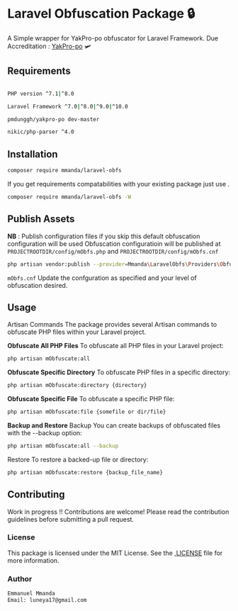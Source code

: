# Laravel Obfuscation Package 🔒

A Simple wrapper for YakPro-po obfuscator for Laravel Framework.
Due Accreditation : <a href="https://github.com/pk-fr/yakpro-po">YakPro-po</a> 🛩️

## Requirements

```bash

PHP version ^7.1|^8.0

Laravel Framework ^7.0|^8.0|^9.0|^10.0

pmdunggh/yakpro-po dev-master

nikic/php-parser ^4.0

```

## Installation

```bash
composer require mmanda/laravel-obfs
```
If you get requirements compatabilities with your existing package just use .

```bash
composer require mmanda/laravel-obfs -W
```

## Publish Assets

**NB** : Publish configuration files if you skip this default obfuscation configuration will be used
Obfuscation configuratioin will be published at `PROJECTROOTDIR/config/mObfs.php` and `PROJECTROOTDIR/config/mObfs.cnf`

```bash
php artisan vendor:publish --provider=Mmanda\LaravelObfs\Providers\ObfuscateServiceProvider
```

`mObfs.cnf`
   Update the confguration as specified and your level of obfuscation desired.


## Usage

Artisan Commands
The package provides several Artisan commands to obfuscate PHP files within your Laravel project.

**Obfuscate All PHP Files**
To obfuscate all PHP files in your Laravel project:

```bash
php artisan mObfuscate:all
```

**Obfuscate Specific Directory**
To obfuscate PHP files in a specific directory:

```bash
php artisan mObfuscate:directory {directory}
```

**Obfuscate Specific File**
To obfuscate a specific PHP file:

```bash
php artisan mObfuscate:file {somefile or dir/file}
```

**Backup and Restore**
Backup
You can create backups of obfuscated files with the --backup option:

```bash
php artisan mObfuscate:all --backup
```

Restore
To restore a backed-up file or directory:

```bash
php artisan mObfuscate:restore {backup_file_name}
```

## Contributing

Work in progress !! Contributions are welcome! Please read the contribution guidelines before submitting a pull request.

### License

This package is licensed under the MIT License. See the ,<a href="https://github.com/EmmanuelMmanda/laravel-obfs/blob/master/LICENSE">LICENSE</a> file for more information.

### Author

```bash
Emmanuel Mmanda
Email: luneya17@gmail.com
```
